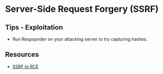# Server-Side Request Forgery (SSRF)

## Tips - Exploitation
- Run Respopnder on your attacking server to try capturing hashes.

## Resources
- [SSRF to RCE](https://twitter.com/SirLeeroyJenkin/status/1254258307478556672?s=20)
